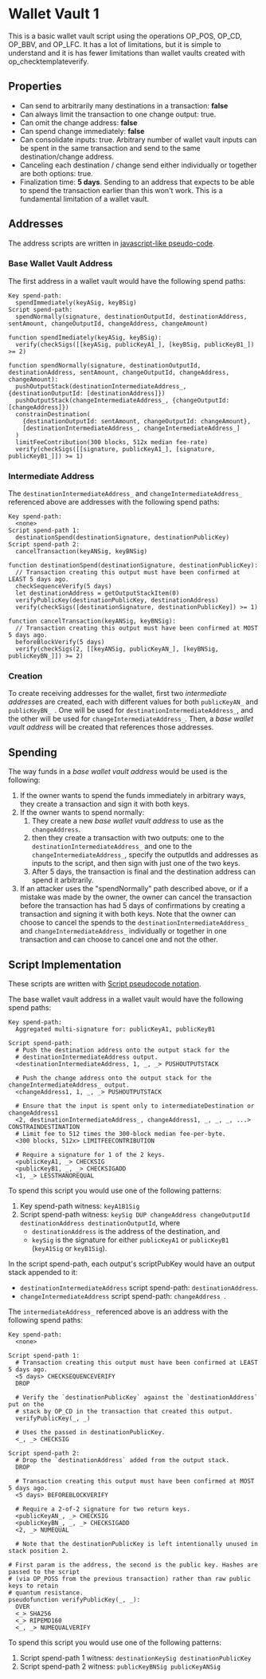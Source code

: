 # Wallet Vault 1

This is a basic wallet vault script using the operations OP_POS, OP_CD, OP_BBV, and OP_LFC. It has a lot of limitations, but it is simple to understand and it is has fewer limitations than wallet vaults created with op_checktemplateverify.

## Properties

* Can send to arbitrarily many destinations in a transaction: **false**
* Can always limit the transaction to one change output: true.
* Can omit the change address: **false**
* Can spend change immediately: **false**
* Can consolidate inputs: true. Arbitrary number of wallet vault inputs can be spent in the same transaction and send to the same destination/change address. 
* Canceling each destination / change send either individually or together are both options: true.
* Finalization time: **5 days**. Sending to an address that expects to be able to spend the transaction earlier than this won't work. This is a fundamental limitation of a wallet vault.

## Addresses

The address scripts are written in [javascript-like pseudo-code](notation.md).

### Base Wallet Vault Address

The first address in a wallet vault would have the following spend paths:

```
Key spend-path:    
  spendImmediately(keyASig, keyBSig)
Script spend-path: 
  spendNormally(signature, destinationOutputId, destinationAddress, sentAmount, changeOutputId, changeAddress, changeAmount)

function spendImediately(keyASig, keyBSig):
  verify(checkSigs([[keyASig, publicKeyA1_], [keyBSig, publicKeyB1_]) >= 2)

function spendNormally(signature, destinationOutputId, destinationAddress, sentAmount, changeOutputId, changeAddress, changeAmount):
  pushOutputStack(destinationIntermediateAddress_, {destinationOutputId: [destinationAddress]})
  pushOutputStack(changeIntermediateAddress_, {changeOutputId: [changeAddress]})
  constrainDestination(
    {destinationOutputId: sentAmount, changeOutputId: changeAmount},
    [destinationIntermediateAddress_, changeIntermediateAddress_]
  )
  limitFeeContribution(300 blocks, 512x median fee-rate)
  verify(checkSigs([[signature, publicKeyA1_], [signature, publicKeyB1_]]) >= 1)
```

### Intermediate Address

The `destinationIntermediateAddress_` and `changeIntermediateAddress_` referenced above are addresses with the following spend paths:

```
Key spend-path:
  <none>
Script spend-path 1:
  destinationSpend(destinationSignature, destinationPublicKey)
Script spend-path 2:
  cancelTransaction(keyANSig, keyBNSig)

function destinationSpend(destinationSignature, destinationPublicKey):
  // Transaction creating this output must have been confirmed at LEAST 5 days ago.
  checkSequenceVerify(5 days)
  let destinationAddress = getOutputStackItem(0)
  verifyPublicKey(destinationPublicKey, destinationAddress)
  verify(checkSigs([destinationSignature, destinationPublicKey]) >= 1)
  
function cancelTransaction(keyANSig, keyBNSig):
  // Transaction creating this output must have been confirmed at MOST 5 days ago.
  beforeBlockVerify(5 days)
  verify(checkSigs(2, [[keyANSig, publicKeyAN_], [keyBNSig, publicKeyBN_]]) >= 2)
```

### Creation

To create receiving addresses for the wallet, first two *intermediate address*es are created, each with different values for both `publicKeyAN_` and `publicKeyBN_ `. One will be used for `destinationIntermediateAddress_`, and the other will be used for `changeIntermediateAddress_`. Then, a *base wallet vault address* will be created that references those addresses.

## Spending

The way funds in a *base wallet vault address* would be used is the following:

1. If the owner wants to spend the funds immediately in arbitrary ways, they create a transaction and sign it with both keys.
2. If the owner wants to spend normally:
   1. They create a new *base wallet vault address* to use as the `changeAddress`. 
   2. then they create a transaction with two outputs: one to the `destinationIntermediateAddress_` and one to the `changeIntermediateAddress_`, specify the outputIds and addresses as inputs to the script, and then sign with just one of the two keys.
   3. After 5 days, the transaction is final and the destination address can spend it arbitrarily.
3. If an attacker uses the "spendNormally" path described above, or if a mistake was made by the owner, the owner can cancel the transaction before the transaction has had 5 days of confirmations by creating a transaction and signing it with both keys. Note that the owner can choose to cancel the spends to the `destinationIntermediateAddress_` and `changeIntermediateAddress_` individually or together in one transaction and can choose to cancel one and not the other.

## Script Implementation

These scripts are written with [Script pseudocode notation](notation.md).

The base wallet vault address in a wallet vault would have the following spend paths:

```
Key spend-path:    
  Aggregated multi-signature for: publicKeyA1, publicKeyB1

Script spend-path: 
  # Push the destination address onto the output stack for the
  # destinationIntermediateAddress output.
  <destinationIntermediateAddress, 1, _, _> PUSHOUTPUTSTACK

  # Push the change address onto the output stack for the changeIntermediateAddress_ output.
  <changeAddress1, 1, _, _> PUSHOUTPUTSTACK
  
  # Ensure that the input is spent only to intermediateDestination or changeAddress1
  <2, destinationIntermediateAddress_, changeAddress1, _, _, _, ...> CONSTRAINDESTINATION
  # Limit fee to 512 times the 300-block median fee-per-byte.
  <300 blocks, 512x> LIMITFEECONTRIBUTION
  
  # Require a signature for 1 of the 2 keys.
  <publicKeyA1, _> CHECKSIG
  <publicKeyB1, _, _> CHECKSIGADD
  <1, _> LESSTHANOREQUAL
```

To spend this script you would use one of the following patterns:

1. Key spend-path witness: `keyA1B1Sig`
2. Script spend-path witness:  `keySig DUP changeAddress changeOutputId destinationAddress destinationOutputId`, where
   * `destinationAddress` is the address of the destination, and
   * `keySig` is the signature for either `publicKeyA1` or `publicKeyB1` (`keyA1Sig` or `keyB1Sig`).

In the script spend-path, each output's scriptPubKey would have an output stack appended to it:

* `destinationIntermediateAddress` script spend-path: `destinationAddress`.
* `changeIntermediateAddress` script spend-path: `changeAddress `.

The `intermediateAddress_` referenced above is an address with the following spend paths:

```
Key spend-path: 
  <none>
  
Script spend-path 1: 
  # Transaction creating this output must have been confirmed at LEAST 5 days ago.
  <5 days> CHECKSEQUENCEVERIFY
  DROP
  
  # Verify the `destinationPublicKey` against the `destinationAddress` put on the
  # stack by OP_CD in the transaction that created this output.
  verifyPublicKey(_, _)
  
  # Uses the passed in destinationPublicKey.
  <_, _> CHECKSIG
  
Script spend-path 2:
  # Drop the `destinationAddress` added from the output stack.
  DROP

  # Transaction creating this output must have been confirmed at MOST 5 days ago.
  <5 days> BEFOREBLOCKVERIFY
  
  # Require a 2-of-2 signature for two return keys. 
  <publicKeyAN_, _> CHECKSIG
  <publicKeyBN_, _, _> CHECKSIGADD
  <2, _> NUMEQUAL
  
  # Note that the destinationPublicKey is left intentionally unused in stack position 2.
  
# First param is the address, the second is the public key. Hashes are passed to the script
# (via OP_POSS from the previous transaction) rather than raw public keys to retain
# quantum resistance. 
pseudofunction verifyPublicKey(_, _):
  OVER
  <_> SHA256
  <_> RIPEMD160
  <_, _> NUMEQUALVERIFY
```

To spend this script you would use one of the following patterns:

1. Script spend-path 1 witness: `destinationKeySig destinationPublicKey`
2. Script spend-path 2 witness: `publicKeyBNSig publicKeyANSig`